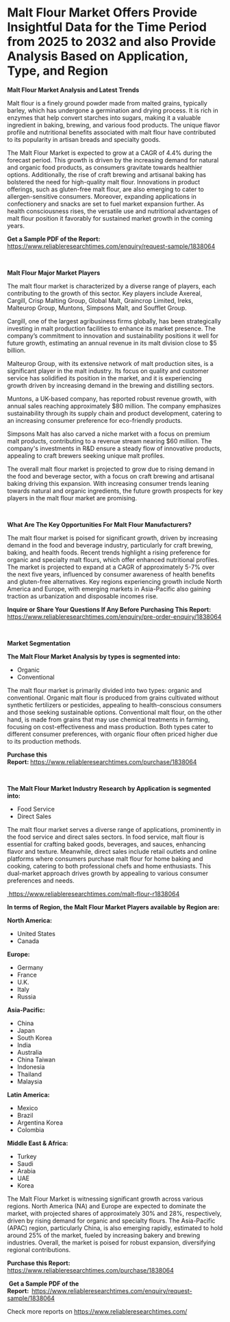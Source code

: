 <p><h1>Malt Flour Market Offers Provide Insightful Data for the Time Period from 2025 to 2032 and also Provide Analysis Based on Application, Type, and Region</h1></p><p><strong>Malt Flour Market Analysis and Latest Trends</strong></p>
<p><p>Malt flour is a finely ground powder made from malted grains, typically barley, which has undergone a germination and drying process. It is rich in enzymes that help convert starches into sugars, making it a valuable ingredient in baking, brewing, and various food products. The unique flavor profile and nutritional benefits associated with malt flour have contributed to its popularity in artisan breads and specialty goods.</p><p>The Malt Flour Market is expected to grow at a CAGR of 4.4% during the forecast period. This growth is driven by the increasing demand for natural and organic food products, as consumers gravitate towards healthier options. Additionally, the rise of craft brewing and artisanal baking has bolstered the need for high-quality malt flour. Innovations in product offerings, such as gluten-free malt flour, are also emerging to cater to allergen-sensitive consumers. Moreover, expanding applications in confectionery and snacks are set to fuel market expansion further. As health consciousness rises, the versatile use and nutritional advantages of malt flour position it favorably for sustained market growth in the coming years.</p></p>
<p><strong>Get a Sample PDF of the Report:&nbsp;</strong> <a href="https://www.reliableresearchtimes.com/enquiry/request-sample/1838064?utm_campaign=2774&utm_medium=2&utm_source=Github&utm_content=ia&utm_term=07042025&utm_id=malt-flour">https://www.reliableresearchtimes.com/enquiry/request-sample/1838064</a></p>
<p>&nbsp;</p>
<p><strong>Malt Flour Major Market Players</strong></p>
<p><p>The malt flour market is characterized by a diverse range of players, each contributing to the growth of this sector. Key players include Axereal, Cargill, Crisp Malting Group, Global Malt, Graincrop Limited, Ireks, Malteurop Group, Muntons, Simpsons Malt, and Soufflet Group. </p><p>Cargill, one of the largest agribusiness firms globally, has been strategically investing in malt production facilities to enhance its market presence. The company’s commitment to innovation and sustainability positions it well for future growth, estimating an annual revenue in its malt division close to $5 billion.</p><p>Malteurop Group, with its extensive network of malt production sites, is a significant player in the malt industry. Its focus on quality and customer service has solidified its position in the market, and it is experiencing growth driven by increasing demand in the brewing and distilling sectors.</p><p>Muntons, a UK-based company, has reported robust revenue growth, with annual sales reaching approximately $80 million. The company emphasizes sustainability through its supply chain and product development, catering to an increasing consumer preference for eco-friendly products.</p><p>Simpsons Malt has also carved a niche market with a focus on premium malt products, contributing to a revenue stream nearing $60 million. The company's investments in R&D ensure a steady flow of innovative products, appealing to craft brewers seeking unique malt profiles.</p><p>The overall malt flour market is projected to grow due to rising demand in the food and beverage sector, with a focus on craft brewing and artisanal baking driving this expansion. With increasing consumer trends leaning towards natural and organic ingredients, the future growth prospects for key players in the malt flour market are promising.</p></p>
<p>&nbsp;</p>
<p><strong>What Are The Key Opportunities For Malt Flour Manufacturers?</strong></p>
<p><p>The malt flour market is poised for significant growth, driven by increasing demand in the food and beverage industry, particularly for craft brewing, baking, and health foods. Recent trends highlight a rising preference for organic and specialty malt flours, which offer enhanced nutritional profiles. The market is projected to expand at a CAGR of approximately 5-7% over the next five years, influenced by consumer awareness of health benefits and gluten-free alternatives. Key regions experiencing growth include North America and Europe, with emerging markets in Asia-Pacific also gaining traction as urbanization and disposable incomes rise.</p></p>
<p><strong>Inquire or Share Your Questions If Any Before Purchasing This Report:</strong> <a href="https://www.reliableresearchtimes.com/enquiry/pre-order-enquiry/1838064?utm_campaign=2774&utm_medium=2&utm_source=Github&utm_content=ia&utm_term=07042025&utm_id=malt-flour">https://www.reliableresearchtimes.com/enquiry/pre-order-enquiry/1838064</a></p>
<p>&nbsp;</p>
<p><strong>Market Segmentation</strong></p>
<p><strong>The Malt Flour Market Analysis by types is segmented into:</strong></p>
<p><ul><li>Organic</li><li>Conventional</li></ul></p>
<p><p>The malt flour market is primarily divided into two types: organic and conventional. Organic malt flour is produced from grains cultivated without synthetic fertilizers or pesticides, appealing to health-conscious consumers and those seeking sustainable options. Conventional malt flour, on the other hand, is made from grains that may use chemical treatments in farming, focusing on cost-effectiveness and mass production. Both types cater to different consumer preferences, with organic flour often priced higher due to its production methods.</p></p>
<p><strong>Purchase this Report:&nbsp;</strong><a href="https://www.reliableresearchtimes.com/purchase/1838064?utm_campaign=2774&utm_medium=2&utm_source=Github&utm_content=ia&utm_term=07042025&utm_id=malt-flour">https://www.reliableresearchtimes.com/purchase/1838064</a></p>
<p>&nbsp;</p>
<p><strong>The Malt Flour Market Industry Research by Application is segmented into:</strong></p>
<p><ul><li>Food Service</li><li>Direct Sales</li></ul></p>
<p><p>The malt flour market serves a diverse range of applications, prominently in the food service and direct sales sectors. In food service, malt flour is essential for crafting baked goods, beverages, and sauces, enhancing flavor and texture. Meanwhile, direct sales include retail outlets and online platforms where consumers purchase malt flour for home baking and cooking, catering to both professional chefs and home enthusiasts. This dual-market approach drives growth by appealing to various consumer preferences and needs.</p></p>
<p><a href="https://www.reliableresearchtimes.com/malt-flour-r1838064?utm_campaign=2774&utm_medium=2&utm_source=Github&utm_content=ia&utm_term=07042025&utm_id=malt-flour">&nbsp;https://www.reliableresearchtimes.com/malt-flour-r1838064</a></p>
<p><strong>In terms of Region, the Malt Flour Market Players available by Region are:</strong></p>
<p>
    <p> <strong> North America: </strong>
        <ul>
            <li>United States</li>
            <li>Canada</li>
        </ul>
        </p> 
    <p> <strong> Europe: </strong>
        <ul>
            <li>Germany</li>
            <li>France</li>
            <li>U.K.</li>
            <li>Italy</li>
            <li>Russia</li>
        </ul>
        </p> 
    <p> <strong> Asia-Pacific: </strong>
        <ul>
            <li>China</li>
            <li>Japan</li>
            <li>South Korea</li>
            <li>India</li>
            <li>Australia</li>
            <li>China Taiwan</li>
            <li>Indonesia</li>
            <li>Thailand</li>
            <li>Malaysia</li>
        </ul>
        </p> 
    <p> <strong> Latin America: </strong>
        <ul>
            <li>Mexico</li>
            <li>Brazil</li>
            <li>Argentina Korea</li>
            <li>Colombia</li>
        </ul>
        </p> 
    <p> <strong> Middle East & Africa: </strong>
        <ul>
            <li>Turkey</li>
            <li>Saudi</li>
            <li>Arabia</li>
            <li>UAE</li>
            <li>Korea</li>
        </ul>
    </p>
    </p>
<p><p>The Malt Flour Market is witnessing significant growth across various regions. North America (NA) and Europe are expected to dominate the market, with projected shares of approximately 30% and 28%, respectively, driven by rising demand for organic and specialty flours. The Asia-Pacific (APAC) region, particularly China, is also emerging rapidly, estimated to hold around 25% of the market, fueled by increasing bakery and brewing industries. Overall, the market is poised for robust expansion, diversifying regional contributions.</p></p>
<p><strong>Purchase this Report: </strong><a href="https://www.reliableresearchtimes.com/purchase/1838064?utm_campaign=2774&utm_medium=2&utm_source=Github&utm_content=ia&utm_term=07042025&utm_id=malt-flour">https://www.reliableresearchtimes.com/purchase/1838064</a></p>
<p>&nbsp;<strong>Get a Sample PDF of the Report:&nbsp;&nbsp;</strong><a href="https://www.reliableresearchtimes.com/enquiry/request-sample/1838064?utm_campaign=2774&utm_medium=2&utm_source=Github&utm_content=ia&utm_term=07042025&utm_id=malt-flour">https://www.reliableresearchtimes.com/enquiry/request-sample/1838064</a></p>
<p><strong></strong></p>
<p>Check more reports on <a href="https://www.reliableresearchtimes.com/?utm_campaign=2774&utm_medium=2&utm_source=Github&utm_content=ia&utm_term=07042025&utm_id=malt-flour">https://www.reliableresearchtimes.com/</a></p>